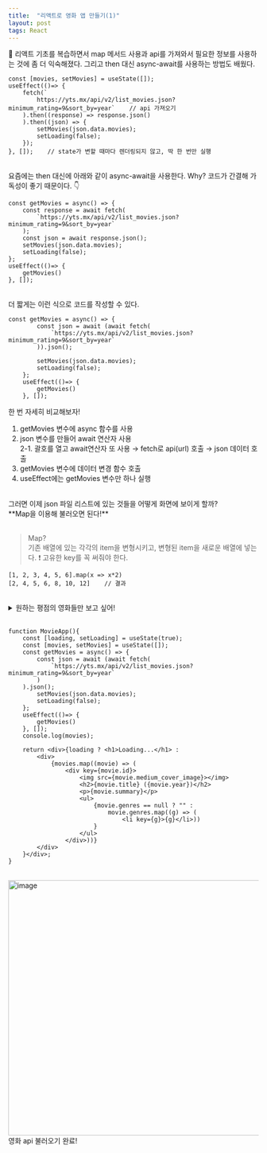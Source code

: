 ```yaml
---
title:  "리액트로 영화 앱 만들기(1)"
layout: post
tags: React
---
```


<p>🤗 리액트 기초를 복습하면서 map 메서드 사용과 api를 가져와서 필요한 정보를 사용하는 것에 좀 더 익숙해졌다. 그리고 then 대신  async-await를 사용하는 방법도 배웠다.</p>








```
const [movies, setMovies] = useState([]);
useEffect(()=> {
    fetch(`
        https://yts.mx/api/v2/list_movies.json?minimum_rating=9&sort_by=year`    // api 가져오기
    ).then((response) => response.json()
    ).then((json) => {
        setMovies(json.data.movies);
        setLoading(false);
    });
}, []);    // state가 변할 때마다 렌더링되지 않고, 딱 한 번만 실행
```
<br>
요즘에는 then 대신에 아래와 같이 async-await을 사용한다. Why? 코드가 간결해 가독성이 좋기 때문이다. 👇
<br>

```
const getMovies = async() => {
    const response = await fetch(
        `https://yts.mx/api/v2/list_movies.json?minimum_rating=9&sort_by=year`
    );
    const json = await response.json();
    setMovies(json.data.movies);
    setLoading(false);
};
useEffect(()=> {
    getMovies()
}, []);
```

<br>
더 짧게는 이런 식으로 코드를 작성할 수 있다.
<br>

```
const getMovies = async() => {
        const json = await (await fetch(
            `https://yts.mx/api/v2/list_movies.json?minimum_rating=9&sort_by=year`
        )).json();

        setMovies(json.data.movies);
        setLoading(false);
    };
    useEffect(()=> {
        getMovies()
    }, []);
```
한 번 자세히 비교해보자!<br>

1. getMovies 변수에 async 함수를 사용
2. json 변수를 만들어 await 연산자 사용<br>
2-1. 괄호를 열고 await연산자 또 사용 → fetch로 api(url) 호출 → json 데이터 호출 
3. getMovies 변수에 데이터 변경 함수 호출
4. useEffect에는 getMovies 변수만 하나 실행

<br>
그러면 이제 json 파일 리스트에 있는 것들을 어떻게 화면에 보이게 할까?<br>
**Map을 이용해 불러오면 된다!**
<br>
<br>

>Map? <br>
>기존 배열에 있는 각각의 item을 변형시키고, 변형된 item을 새로운 배열에 넣는다. ❗ 고유한 key를 꼭 써줘야 한다.
```
[1, 2, 3, 4, 5, 6].map(x => x*2)
[2, 4, 5, 6, 8, 10, 12]    // 결과
```

<br>

<details>
<summary>원하는 평점의 영화들만 보고 싶어!</summary>
<div markdown="3">

https://yts.mx/api/v2/list_movies.json?minimum_rating=9&sort_by=year
<br>
api 주소에서 `rating=9 → rating=8` 이렇게 평점을 바꾸면 된다!

</div>
</details>

<br>

```
function MovieApp(){
    const [loading, setLoading] = useState(true);
    const [movies, setMovies] = useState([]);
    const getMovies = async() => {
        const json = await (await fetch(
            `https://yts.mx/api/v2/list_movies.json?minimum_rating=9&sort_by=year`
        )
    ).json();
        setMovies(json.data.movies);
        setLoading(false);
    };
    useEffect(()=> {
        getMovies()
    }, []);
    console.log(movies);
    
    return <div>{loading ? <h1>Loading...</h1> :
        <div>
            {movies.map((movie) => (
                <div key={movie.id}>
                    <img src={movie.medium_cover_image}></img>
                    <h2>{movie.title} ({movie.year})</h2>
                    <p>{movie.summary}</p>
                    <ul>
                        {movie.genres == null ? "" : 
                            movie.genres.map((g) => (
                                <li key={g}>{g}</li>))
                        }
                    </ul>
                </div>))}
        </div>
    }</div>;
}
```

<br>

<img width="513" alt="image" src="https://user-images.githubusercontent.com/108778921/192147639-79af4e49-18bf-4940-af59-6c133e7693fd.png">

<br>
영화 api 불러오기 완료! 
<br>
<br>
